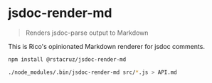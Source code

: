 # jsdoc-render-md

> Renders jsdoc-parse output to Markdown

This is Rico's opinionated Markdown renderer for jsdoc comments.

```sh
npm install @rstacruz/jsdoc-render-md

./node_modules/.bin/jsdoc-render-md src/*.js > API.md
```
